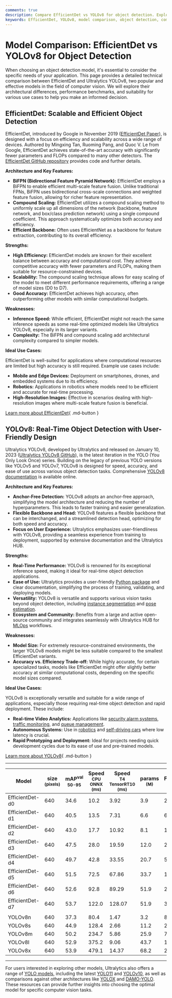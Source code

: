 ```yaml
---
comments: true
description: Compare EfficientDet vs YOLOv8 for object detection. Explore their architecture, performance, and ideal use cases to make an informed choice.
keywords: EfficientDet, YOLOv8, model comparison, object detection, computer vision, machine learning, EfficientDet vs YOLOv8, Ultralytics models, real-time detection
---
```


# Model Comparison: EfficientDet vs YOLOv8 for Object Detection

When choosing an object detection model, it's essential to consider the specific needs of your application. This page provides a detailed technical comparison between EfficientDet and Ultralytics YOLOv8, two popular and effective models in the field of computer vision. We will explore their architectural differences, performance benchmarks, and suitability for various use cases to help you make an informed decision.

<script async src="https://cdn.jsdelivr.net/npm/chart.js"></script>
<script defer src="../../javascript/benchmark.js"></script>

<canvas id="modelComparisonChart" width="1024" height="400" active-models='["EfficientDet", "YOLOv8"]'></canvas>

## EfficientDet: Scalable and Efficient Object Detection

EfficientDet, introduced by Google in November 2019 ([EfficientDet Paper](https://arxiv.org/abs/1911.09070)), is designed with a focus on efficiency and scalability across a wide range of devices. Authored by Mingxing Tan, Ruoming Pang, and Quoc V. Le from Google, EfficientDet achieves state-of-the-art accuracy with significantly fewer parameters and FLOPs compared to many other detectors. The [EfficientDet GitHub repository](https://github.com/google/automl/tree/master/efficientdet) provides code and further details.

**Architecture and Key Features:**

- **BiFPN (Bidirectional Feature Pyramid Network):** EfficientDet employs a BiFPN to enable efficient multi-scale feature fusion. Unlike traditional FPNs, BiFPN uses bidirectional cross-scale connections and weighted feature fusion, allowing for richer feature representation.
- **Compound Scaling:** EfficientDet utilizes a compound scaling method to uniformly scale up all dimensions of the network (backbone, feature network, and box/class prediction network) using a single compound coefficient. This approach systematically optimizes both accuracy and efficiency.
- **Efficient Backbone:** Often uses EfficientNet as a backbone for feature extraction, contributing to its overall efficiency.

**Strengths:**

- **High Efficiency:** EfficientDet models are known for their excellent balance between accuracy and computational cost. They achieve competitive accuracy with fewer parameters and FLOPs, making them suitable for resource-constrained devices.
- **Scalability:** The compound scaling technique allows for easy scaling of the model to meet different performance requirements, offering a range of model sizes (D0 to D7).
- **Good Accuracy:** EfficientDet achieves high accuracy, often outperforming other models with similar computational budgets.

**Weaknesses:**

- **Inference Speed:** While efficient, EfficientDet might not reach the same inference speeds as some real-time optimized models like Ultralytics YOLOv8, especially in its larger variants.
- **Complexity:** The BiFPN and compound scaling add architectural complexity compared to simpler models.

**Ideal Use Cases:**

EfficientDet is well-suited for applications where computational resources are limited but high accuracy is still required. Example use cases include:

- **Mobile and Edge Devices:** Deployment on smartphones, drones, and embedded systems due to its efficiency.
- **Robotics:** Applications in robotics where models need to be efficient and accurate for real-time processing.
- **High-Resolution Images:** Effective in scenarios dealing with high-resolution images where multi-scale feature fusion is beneficial.

[Learn more about EfficientDet](https://github.com/google/automl/tree/master/efficientdet#readme){ .md-button }

## YOLOv8: Real-Time Object Detection with User-Friendly Design

Ultralytics YOLOv8, developed by Ultralytics and released on January 10, 2023 ([Ultralytics YOLOv8 GitHub](https://github.com/ultralytics/ultralytics)), is the latest iteration in the YOLO (You Only Look Once) series. Building on the legacy of previous YOLO versions like YOLOv5 and YOLOv7, YOLOv8 is designed for speed, accuracy, and ease of use across various object detection tasks. Comprehensive [YOLOv8 documentation](https://docs.ultralytics.com/models/yolov8/) is available online.

**Architecture and Key Features:**

- **Anchor-Free Detection:** YOLOv8 adopts an anchor-free approach, simplifying the model architecture and reducing the number of hyperparameters. This leads to faster training and easier generalization.
- **Flexible Backbone and Head:** YOLOv8 features a flexible backbone that can be interchanged, and a streamlined detection head, optimizing for both speed and accuracy.
- **Focus on User Experience:** Ultralytics emphasizes user-friendliness with YOLOv8, providing a seamless experience from training to deployment, supported by extensive documentation and the Ultralytics HUB.

**Strengths:**

- **Real-Time Performance:** YOLOv8 is renowned for its exceptional inference speed, making it ideal for real-time object detection applications.
- **Ease of Use:** Ultralytics provides a user-friendly [Python package](https://pypi.org/project/ultralytics/) and clear documentation, simplifying the process of training, validating, and deploying models.
- **Versatility:** YOLOv8 is versatile and supports various vision tasks beyond object detection, including [instance segmentation](https://www.ultralytics.com/glossary/instance-segmentation) and [pose estimation](https://docs.ultralytics.com/tasks/pose/).
- **Ecosystem and Community:** Benefits from a large and active open-source community and integrates seamlessly with Ultralytics HUB for [MLOps](https://www.ultralytics.com/glossary/machine-learning-operations-mlops) workflows.

**Weaknesses:**

- **Model Size:** For extremely resource-constrained environments, the larger YOLOv8 models might be less suitable compared to the smallest EfficientDet variants.
- **Accuracy vs. Efficiency Trade-off:** While highly accurate, for certain specialized tasks, models like EfficientDet might offer slightly better accuracy at similar computational costs, depending on the specific model sizes compared.

**Ideal Use Cases:**

YOLOv8 is exceptionally versatile and suitable for a wide range of applications, especially those requiring real-time object detection and rapid deployment. These include:

- **Real-time Video Analytics:** Applications like [security alarm systems](https://www.ultralytics.com/blog/security-alarm-system-projects-with-ultralytics-yolov8), [traffic monitoring](https://www.ultralytics.com/blog/ultralytics-yolov8-for-smarter-parking-management-systems), and [queue management](https://docs.ultralytics.com/guides/queue-management/).
- **Autonomous Systems:** Use in [robotics](https://www.ultralytics.com/glossary/robotics) and [self-driving cars](https://www.ultralytics.com/solutions/ai-in-self-driving) where low latency is crucial.
- **Rapid Prototyping and Deployment:** Ideal for projects needing quick development cycles due to its ease of use and pre-trained models.

[Learn more about YOLOv8](https://docs.ultralytics.com/models/yolov8/){ .md-button }

---

| Model           | size<br><sup>(pixels) | mAP<sup>val<br>50-95 | Speed<br><sup>CPU ONNX<br>(ms) | Speed<br><sup>T4 TensorRT10<br>(ms) | params<br><sup>(M) | FLOPs<br><sup>(B) |
|-----------------|-----------------------|----------------------|--------------------------------|-------------------------------------|--------------------|-------------------|
| EfficientDet-d0 | 640                   | 34.6                 | 10.2                           | 3.92                                | 3.9                | 2.54              |
| EfficientDet-d1 | 640                   | 40.5                 | 13.5                           | 7.31                                | 6.6                | 6.1               |
| EfficientDet-d2 | 640                   | 43.0                 | 17.7                           | 10.92                               | 8.1                | 11.0              |
| EfficientDet-d3 | 640                   | 47.5                 | 28.0                           | 19.59                               | 12.0               | 24.9              |
| EfficientDet-d4 | 640                   | 49.7                 | 42.8                           | 33.55                               | 20.7               | 55.2              |
| EfficientDet-d5 | 640                   | 51.5                 | 72.5                           | 67.86                               | 33.7               | 130.0             |
| EfficientDet-d6 | 640                   | 52.6                 | 92.8                           | 89.29                               | 51.9               | 226.0             |
| EfficientDet-d7 | 640                   | 53.7                 | 122.0                          | 128.07                              | 51.9               | 325.0             |
|                 |                       |                      |                                |                                     |                    |                   |
| YOLOv8n         | 640                   | 37.3                 | 80.4                           | 1.47                                | 3.2                | 8.7               |
| YOLOv8s         | 640                   | 44.9                 | 128.4                          | 2.66                                | 11.2               | 28.6              |
| YOLOv8m         | 640                   | 50.2                 | 234.7                          | 5.86                                | 25.9               | 78.9              |
| YOLOv8l         | 640                   | 52.9                 | 375.2                          | 9.06                                | 43.7               | 165.2             |
| YOLOv8x         | 640                   | 53.9                 | 479.1                          | 14.37                               | 68.2               | 257.8             |

---

For users interested in exploring other models, Ultralytics also offers a range of [YOLO models](https://docs.ultralytics.com/models/), including the latest [YOLO11](https://docs.ultralytics.com/models/yolo11/) and [YOLOv10](https://docs.ultralytics.com/models/yolov10/), as well as comparisons against other architectures like [YOLOX](https://docs.ultralytics.com/compare/yolov8-vs-yolox/) and [DAMO-YOLO](https://docs.ultralytics.com/compare/damo-yolo-vs-yolov8/). These resources can provide further insights into choosing the optimal model for specific computer vision tasks.
